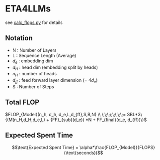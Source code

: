 # ETA4LLMs
see [calc_flops.py](calc_flops.py) for details

## Notation
- N : Number of Layers
- L : Sequence Length (Average)
- $d_e$ : embedding dim
- $d_H$ : head dim (embedding split by heads)
- $n_H$ : number of heads
- $d_{ff}$ : feed forward layer dimension (= $4d_e$)
- S : Number of Steps

## Total FLOP
$FLOP_{Model}(n_h, d_h, d_e,L,d_{ff},S,B,N) \\ \;\;\;\;\;\;\;\;= SBL*3\{(M(n_H,d_H,d_e,L) + {FF}_{sub}(d_e)) *N + FF_{final}(d_e, d_{ff})\}$

## Expected Spent Time
$$\text{Expected Spent Time} = \alpha*\frac{FLOP_{Model}}{FLOPS}(\text{seconds})$$